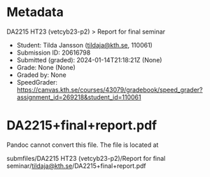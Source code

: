 
# Metadata

DA2215 HT23 (vetcyb23-p2) > Report for final seminar

 - Student: Tilda Jansson (tildaja@kth.se, 110061)
 - Submission ID: 20616798
 - Submitted (graded): 2024-01-14T21:18:21Z (None)
 - Grade: None (None)
 - Graded by: None
 - SpeedGrader: https://canvas.kth.se/courses/43079/gradebook/speed_grader?assignment_id=269218&student_id=110061


# DA2215+final+report.pdf

Pandoc cannot convert this file. The file is located at

  submfiles/DA2215 HT23 (vetcyb23-p2)/Report for final seminar/tildaja@kth.se/DA2215+final+report.pdf



